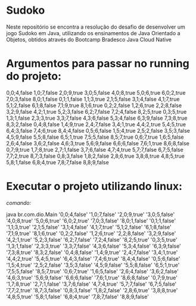 
# Sudoko

Neste repositório se encontra a resolução do desafio de desenvolver um jogo Sudoko em Java, utilizando os ensinamentos de Java Orientado a Objetos, obtidos através do Bootcamp Bradesco Java Cloud Native

# Argumentos para passar no running do projeto:

0,0;4,false 1,0;7,false 2,0;9,true 3,0;5,false 4,0;8,true 5,0;6,true 6,0;2,true 7,0;3,false 8,0;1,false 0,1;1,false 1,1;3,true 2,1;5,false 3,1;4,false 4,1;7,true 5,1;2,false 6,1;8,false 7,1;9,true 8,1;6,true 0,2;2,false 1,2;6,true 2,2;8,false 3,2;9,false 4,2;1,true 5,2;3,false 6,2;7,false 7,2;4,false 8,2;5,true 0,3;5,true 1,3;1,false 2,3;3,true 3,3;7,false 4,3;6,false 5,3;4,false 6,3;9,false 7,3;8,true 8,3;2,false 0,4;8,false 1,4;9,true 2,4;7,false 3,4;1,true 4,4;2,true 5,4;5,true 6,4;3,false 7,4;6,true 8,4;4,false 0,5;6,false 1,5;4,true 2,5;2,false 3,5;3,false 4,5;9,false 5,5;8,false 6,5;1,true 7,5;5,false 8,5;7,true 0,6;7,true 1,6;5,false 2,6;4,false 3,6;2,false 4,6;3,true 5,6;9,false 6,6;6,false 7,6;1,true 8,6;8,false 0,7;9,true 1,7;8,true 2,7;1,false 3,7;6,false 4,7;4,true 5,7;7,false 6,7;5,false 7,7;2,true 8,7;3,false 0,8;3,false 1,8;2,false 2,8;6,true 3,8;8,true 4,8;5,true 5,8;1,false 6,8;4,true 7,8;7,false 8,8;9,false

# Executar o projeto utilizando linux:
_comando:_

java br.com.dio.Main '0,0;4,false' '1,0;7,false' '2,0;9,true' '3,0;5,false' '4,0;8,true' '5,0;6,true' '6,0;2,true' '7,0;3,false' '8,0;1,false' '0,1;1,false' '1,1;3,true' '2,1;5,false' '3,1;4,false' '4,1;7,true' '5,1;2,false' '6,1;8,false' '7,1;9,true' '8,1;6,true' '0,2;2,false' '1,2;6,true' '2,2;8,false' '3,2;9,false' '4,2;1,true' '5,2;3,false' '6,2;7,false' '7,2;4,false' '8,2;5,true' '0,3;5,true' '1,3;1,false' '2,3;3,true' '3,3;7,false' '4,3;6,false' '5,3;4,false' '6,3;9,false' '7,3;8,true' '8,3;2,false' '0,4;8,false' '1,4;9,true' '2,4;7,false' '3,4;1,true' '4,4;2,true' '5,4;5,true' '6,4;3,false' '7,4;6,true' '8,4;4,false' '0,5;6,false' '1,5;4,true' '2,5;2,false' '3,5;3,false' '4,5;9,false' '5,5;8,false' '6,5;1,true' '7,5;5,false' '8,5;7,true' '0,6;7,true' '1,6;5,false' '2,6;4,false' '3,6;2,false' '4,6;3,true' '5,6;9,false' '6,6;6,false' '7,6;1,true' '8,6;8,false' '0,7;9,true' '1,7;8,true' '2,7;1,false' '3,7;6,false' '4,7;4,true' '5,7;7,false' '6,7;5,false' '7,7;2,true' '8,7;3,false' '0,8;3,false' '1,8;2,false' '2,8;6,true' '3,8;8,true' '4,8;5,true' '5,8;1,false' '6,8;4,true' '7,8;7,false' '8,8;9,false'

